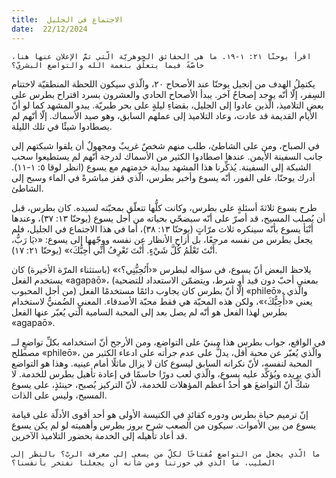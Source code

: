 ```yaml
---
title:  الاجتماع في الجليل
date:  22/12/2024
---
```


`اقرأ يوحنّا ٢١: ١-١٩. ما هي الحقائق الجوهريّة الّتي تمَّ الإعلان عنها هنا، خاصّةً فيما يتعلّق بنعمة الله والتواضع البشريّ؟`

يكتمِلُ الهدف من إنجيل يوحنّا عند الأصحاح ٢٠، والّذي سيكون اللحظة المنطقيّة لاختتام السِفر، إلّا أنّه يوجد إصحاحٌ آخر. يبدأ الأصحاح الحادي والعشرون بسرد اقتراح بطرس على بعض التلاميذ، الّذين عادوا إلى الجليل، بقضاءِ ليلةٍ على بحر طبريّة. يبدو المشهد كما لو أنّ الأيام القديمة قد عادت، وعاد التلاميذ إلى عملهم السابق، وهو صيد الأسماك. إلّا أنّهم لم يصطادوا شيئًا في تلك الليلة.

في الصباح، ومن على الشاطئ، طلب منهم شخصٌ غريبٌ ومجهولٌ أن يلقوا شبكتهم إلى جانب السفينة الأيمن. عندها اصطادوا الكثير من الأسماك لدرجة أنّهم لم يستطيعوا سحب الشبكة إلى السفينة. يُذكِّرنا هذا المشهد ببداية خدمتهم مع يسوع (انظر لوقا ٥: ١-١١). أدرك يوحنّا، على الفور، أنّه يسوع وأخبر بطرس، الّذي قفز مباشرةً في الماء وسبح إلى الشاطئ.

طرح يسوع ثلاثةَ أسئلةٍ على بطرس، وكانت كلُّها تتعلّق بمحبّته لسيده. كان بطرس، قبل أن يُصلب المسيح، قد أصرّ على أنّه سيضحّي بحياته من أجل يسوع (يوحنّا ١٣: ٣٧)، وعندها أنْبَأ يسوع بأنّه سينكره ثلاث مرّاتٍ (يوحنّا ١٣: ٣٨)، أما في هذا الاجتماع في الجليل، فلم يجعل بطرس من نفسه مرجعًا، بل أزاح الأنظار عن نفسه ووجّهها إلى يسوع: «‹يَا رَبُّ، أَنْتَ تَعْلَمُ كُلَّ شَيْءٍ. أَنْتَ تَعْرِفُ أَنِّي أُحِبُّكَ›» (يوحنّا ٢١: ١٧).

يلاحظ البعض أنّ يسوع، في سؤاله لبطرس «‹أَتُحِبُّنِي؟›» (باستثناء المرّة الأخيرة) كان يستخدم الفعل «agapaō»، (بمعنى أحبّ دون قيد أو شرط، ويتضمّن الاستعداد للتضحية من أجل المحبوب) إلّا أنّ بطرس كان يجاوب دائمًا مستخدمًا الفعل «phileō»، والّذي يعني «‹أُحِبُّكَ›»، ولكن هذه المحبّة هي فقط محبّة الأصدقاء. المعنى الضُمنيُّ لاستخدام بطرس لهذا الفعل هو أنّه لم يصل بعد إلى المحبة السامية الّتي يُعبّر عنها الفعل «agapaō».

في الواقع، جواب بطرس هذا مبنيٌ على التواضع، ومن الأرجح أنّ استخدامه بكلِّ تواضعٍ لــ مصطلح «phileō»، والّذي يُعبّر عن محبة أقل، يدلُّ على عدم جرأته على ادعاء الكثير من المحبة لنفسه، لأنّ نكرانه السابق ليسوع كان لا يزال ماثلًا أمام عينيه. وهذا هو التواضع الّذي يريده ويُؤكِّد عليه يسوع، والّذي لعب دورًا حاسمًا في إعادة تأهيل بطرس للخدمة. لا شكَّ أنّ التواضعَ هو أحدُ أعظم المؤهلات للخدمة، لأنّ التركيز يُصبح، حينئذٍ، على يسوع المسيح، وليس على الذات.

إنّ ترميم حياة بطرس ودوره كقائدٍ في الكنيسة الأولى هو أحد أقوى الأدلّة على قيامة يسوع من بين الأموات. سيكون من الصعب شرح بروز بطرس وأهميته لو لم يكن يسوع قد أعاد تأهيله إلى الخدمة بحضور التلاميذ الآخرين.

`ما الّذي يجعل من التواضع مُفتاحًا لكلِّ من يسعى إلى معرفة الربّ؟ بالنظر إلى الصليب، ما الّذي في حوزتنا ومن شأنه أن يجعلنا نفتخر بأنفسنا؟`